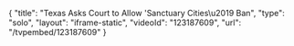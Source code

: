 {
    "title": "Texas Asks Court to Allow 'Sanctuary Cities\u2019 Ban",
    "type": "solo",
    "layout": "iframe-static",
    "videoId": "123187609",
    "url": "\/tvpembed\/123187609"
}